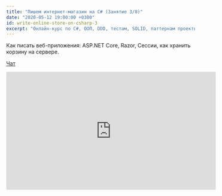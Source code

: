 ```yaml
---
title: "Пишем интернет-магазин на C# (Занятие 3/8)"
date: "2020-05-12 19:00:00 +0300"
id: write-online-store-on-csharp-3
excerpt: "Онлайн-курс по C#, ООП, DDD, тестам, SOLID, паттернам проектирования, Agile."
---
```


Как писать веб-приложения: ASP.NET Core, Razor, Сессии, как хранить корзину на сервере.

[Чат](/download/write-online-shop-on-csharp-3.txt)

<div class="video">
    <iframe width="560" height="315" src="https://www.youtube.com/embed/RQzh8lOUCCo" frameborder="0" allow="accelerometer; autoplay; encrypted-media; gyroscope; picture-in-picture" allowfullscreen></iframe>
</div>
